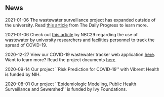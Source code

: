 <div style="text-align: left">
<h2>News</h2>

2021-01-06 The wastewater surveillance project has expanded outside of the university. Read <a href="https://dailyprogress.com/news/local/govt-and-politics/wastewater-surveillance-for-covid-expands-to-greater-charlottesville-area/article_532223c0-37d7-11eb-8268-cb15607ce35e.html#tracking-source=home-top-story%E2%80%8B" target="_blank">this article</a> from The Daily Progress to learn more.

2021-01-06 Check out <a href="https://www.nbc29.com/2020/12/13/uva-researchers-facilities-workers-test-wastewater-track-spread-covid-/" target="_blank">this article</a> by NBC29 regarding the use of wastewater by university researchers and facilities personnel to track the spread of COVID-19. 

2020-12-27 View our COVID-19 wastewater tracker web application <a href="/Wastewatertracker">here</a>. Want to learn more? Read the project documents <a href="/Wastewater">here</a>.

2020-09-14 Our project ``Risk Prediction for COVID-19'' with Vibrent Health is funded by NIH.

2020-08-01 Our project ``Epidemiologic Modeling, Public Health Surveillance and Sewershed'' is funded by Ivy Foundations.

</div>
